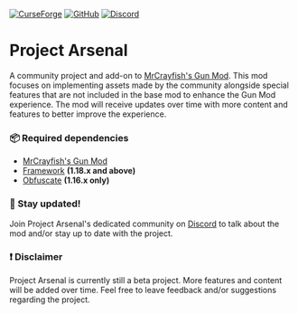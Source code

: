 [![CurseForge](http://cf.way2muchnoise.eu/full_683122_downloads.svg?badge_style=for_the_badge)](https://www.curseforge.com/minecraft/mc-mods/project-arsenal)
[![GitHub](https://img.shields.io/badge/GitHub-171515?style=for-the-badge&logo=github&logoColor=white)](https://www.github.com/HaloOfBlocks/ProjectArsenal)
[![Discord](https://img.shields.io/badge/Discord-7289DA?style=for-the-badge&logo=discord&logoColor=white)](https://discord.com/invite/47c9FG7fdW)

# Project Arsenal
A community project and add-on to [MrCrayfish's Gun Mod](https://www.curseforge.com/minecraft/mc-mods/mrcrayfishs-gun-mod).
This mod focuses on implementing assets made by the community alongside special features that are not included in the base mod to enhance the Gun Mod experience.
The mod will receive updates over time with more content and features to better improve the experience.

### 📦 Required dependencies
* [MrCrayfish's Gun Mod](https://www.curseforge.com/minecraft/mc-mods/mrcrayfishs-gun-mod)
* [Framework](https://www.curseforge.com/minecraft/mc-mods/framework) **(1.18.x and above)**
* [Obfuscate](https://www.curseforge.com/minecraft/mc-mods/obfuscate) **(1.16.x only)**

### 🔔 Stay updated!
Join Project Arsenal's dedicated community on [Discord](https://discord.com/invite/47c9FG7fdW) to talk about the mod and/or stay up to date with the project.

### ❗ Disclaimer
Project Arsenal is currently still a beta project.
More features and content will be added over time.
Feel free to leave feedback and/or suggestions regarding the project.
